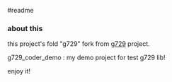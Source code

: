 #readme 

### about this

this project's fold "g729" fork from [g729](https://github.com/DoubangoTelecom/g729) project.

g729_coder_demo : my demo project for test g729 lib!

enjoy it!


